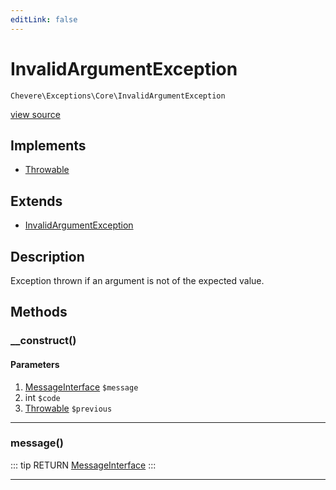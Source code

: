 ```yaml
---
editLink: false
---
```


# InvalidArgumentException

`Chevere\Exceptions\Core\InvalidArgumentException`

[view source](https://github.com/chevere/chevere/blob/master/exceptions/Core/InvalidArgumentException.php)

## Implements

- [Throwable](https://www.php.net/manual/class.throwable)

## Extends

- [InvalidArgumentException](https://www.php.net/manual/class.invalidargumentexception)

## Description

Exception thrown if an argument is not of the expected value.

## Methods

### __construct()

#### Parameters

1. [MessageInterface](../../Interfaces/Message/MessageInterface.md) `$message`
2. int `$code`
3. [Throwable](https://www.php.net/manual/class.throwable) `$previous`

---

### message()

::: tip RETURN
[MessageInterface](../../Interfaces/Message/MessageInterface.md)
:::

---
